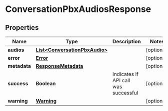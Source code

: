 
# ConversationPbxAudiosResponse

## Properties
Name | Type | Description | Notes
------------ | ------------- | ------------- | -------------
**audios** | [**List&lt;ConversationPbxAudio&gt;**](ConversationPbxAudio.md) |  |  [optional]
**error** | [**Error**](Error.md) |  |  [optional]
**metadata** | [**ResponseMetadata**](ResponseMetadata.md) |  |  [optional]
**success** | **Boolean** | Indicates if API call was successful |  [optional]
**warning** | [**Warning**](Warning.md) |  |  [optional]



